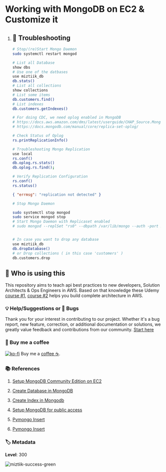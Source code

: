 # Working with MongoDB on EC2 & Customize it

1.  ## 🔬 Troubleshooting

    ```bash
    # Stop/(re)Start Mongo Daemon
    sudo systemctl restart mongod

    # List all Database
    show dbs
    # Use one of the datbases
    use miztiik_db
    db.stats()
    # List all collections
    show collections
    # List some items
    db.customers.find()
    # List indexes
    db.customers.getIndexes()

    # For doing CDC, we need oplog enabled in MongoDB
    # https://docs.aws.amazon.com/dms/latest/userguide/CHAP_Source.MongoDB.html
    # https://docs.mongodb.com/manual/core/replica-set-oplog/

    # Check Status of Oplog
    rs.printReplicationInfo()

    # Troubleshooting Mongo Replication
    use local
    rs.conf()
    db.oplog.rs.stats()
    db.oplog.rs.find();

    # Verify Replication Configuration
    rs.conf()
    rs.status()

    ```

    ```json
    { "errmsg": "replication not detected" }
    ```

    ```bash
    # Stop Mongo Daemon

    sudo systemctl stop mongod
    sudo service mongod stop
    # Start Mongo Daemon with Replicaset enabled
    # sudo mongod --replSet "rs0" --dbpath /var/lib/mongo --auth -port 27017 &


    # In case you want to drop any database
    use miztiik_db
    db.dropDatabase()
    # or Drop collections ( in this case 'customers' )
    db.customers.drop
    ```

## 📌 Who is using this

This repository aims to teach api best practices to new developers, Solution Architects & Ops Engineers in AWS. Based on that knowledge these Udemy [course #1][103], [course #2][102] helps you build complete architecture in AWS.

### 💡 Help/Suggestions or 🐛 Bugs

Thank you for your interest in contributing to our project. Whether it's a bug report, new feature, correction, or additional documentation or solutions, we greatly value feedback and contributions from our community. [Start here][200]

### 👋 Buy me a coffee

[![ko-fi](https://www.ko-fi.com/img/githubbutton_sm.svg)](https://ko-fi.com/Q5Q41QDGK) Buy me a [coffee ☕][900].

### 📚 References

1. [Setup MongoDB Community Edition on EC2][1]

1. [Create Database in MongoDB][2]

1. [Create Index in Mongodb][3]

1. [Setup MongoDB for public access][4]

1. [Pymongo Insert][5]

1. [Pymongo Insert][6]

### 🏷️ Metadata

**Level**: 300

![miztiik-success-green](https://img.shields.io/badge/miztiik-success-green)

[1]: https://docs.mongodb.com/manual/tutorial/install-mongodb-on-amazon/
[2]: https://www.mongodb.com/basics/create-database
[3]: https://www.guru99.com/working-mongodb-indexes.html
[4]: https://ianlondon.github.io/blog/mongodb-auth/
[5]: https://pythonexamples.org/python-mongodb-insert-document/
[6]: https://www.codespeedy.com/create-collections-and-insert-data-to-collection-in-mongodb-python/
[100]: https://www.udemy.com/course/aws-cloud-security/?referralCode=B7F1B6C78B45ADAF77A9
[101]: https://www.udemy.com/course/aws-cloud-security-proactive-way/?referralCode=71DC542AD4481309A441
[102]: https://www.udemy.com/course/aws-cloud-development-kit-from-beginner-to-professional/?referralCode=E15D7FB64E417C547579
[103]: https://www.udemy.com/course/aws-cloudformation-basics?referralCode=93AD3B1530BC871093D6
[200]: https://github.com/miztiik/api-with-stage-variables/issues
[899]: https://www.udemy.com/user/n-kumar/
[900]: https://ko-fi.com/miztiik
[901]: https://ko-fi.com/Q5Q41QDGK
